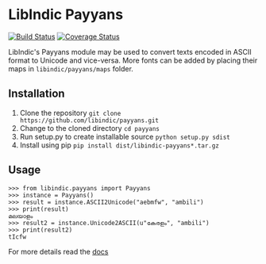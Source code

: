 # LibIndic Payyans


[![Build Status](https://travis-ci.org/libindic/payyans.svg?branch=master)](https://travis-ci.org/libindic/payyans)
[![Coverage Status](https://coveralls.io/repos/github/libindic/payyans/badge.svg?branch=master)](https://coveralls.io/github/libindic/payyans?branch=master)


LibIndic's Payyans module may be used to convert texts encoded in ASCII format
to Unicode and vice-versa. More fonts can be added by placing their maps in
`libindic/payyans/maps` folder.

## Installation
1. Clone the repository `git clone https://github.com/libindic/payyans.git`
2. Change to the cloned directory `cd payyans`
3. Run setup.py to create installable source `python setup.py sdist`
4. Install using pip `pip install dist/libindic-payyans*.tar.gz`

## Usage
```
>>> from libindic.payyans import Payyans
>>> instance = Payyans()
>>> result = instance.ASCII2Unicode("aebmfw", "ambili")
>>> print(result)
മലയാളം
>>> result2 = instance.Unicode2ASCII(u"കേരളം", "ambili")
>>> print(result2)
tIcfw
```

For more details read the [docs](http://payyans.rtfd.org/)
